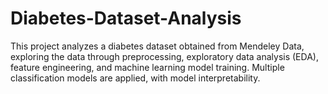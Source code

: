 # Diabetes-Dataset-Analysis
This project analyzes a diabetes dataset obtained from Mendeley Data, exploring the data through preprocessing, exploratory data analysis (EDA), feature engineering, and machine learning model training. Multiple classification models are applied, with model interpretability.

